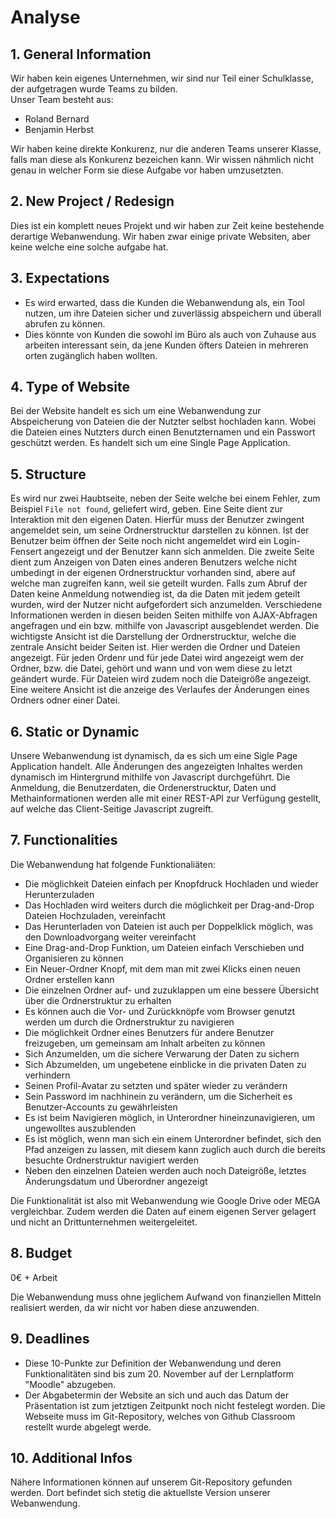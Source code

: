 Analyse
=======

## 1. General Information
Wir haben kein eigenes Unternehmen, wir sind nur Teil einer Schulklasse, der
aufgetragen wurde Teams zu bilden. <br>
Unser Team besteht aus:
- Roland Bernard
- Benjamin Herbst

Wir haben keine direkte Konkurenz, nur die anderen Teams unserer Klasse,
falls man diese als Konkurenz bezeichen kann. Wir wissen nähmlich nicht genau
in welcher Form sie diese Aufgabe vor haben umzusetzten.

## 2. New Project / Redesign
Dies ist ein komplett neues Projekt und wir haben zur Zeit keine bestehende
derartige Webanwendung. Wir haben zwar einige private Websiten, aber keine
welche eine solche aufgabe hat.

## 3. Expectations
- Es wird erwarted, dass die Kunden die Webanwendung als, ein Tool nutzen, um
ihre Dateien sicher und zuverlässig abspeichern und überall abrufen zu können.
- Dies könnte von Kunden die sowohl im Büro als auch von Zuhause aus arbeiten
interessant sein, da jene Kunden öfters Dateien in mehreren orten zugänglich
haben wollten.

## 4. Type of Website
Bei der Website handelt es sich um eine Webanwendung zur Abspeicherung von
Dateien die der Nutzter selbst hochladen kann. Wobei die Dateien eines Nutzters
durch einen Benutzternamen und ein Passwort geschützt werden. Es handelt sich um
eine Single Page Application.

## 5. Structure
Es wird nur zwei Haubtseite, neben der Seite welche bei einem Fehler, zum
Beispiel `File not found`, geliefert wird, geben. Eine Seite dient zur
Interaktion mit den eigenen Daten. Hierfür muss der Benutzer zwingent angemeldet
sein, um seine Ordnerstrucktur darstellen zu können. Ist der Benutzer beim
öffnen der Seite noch nicht angemeldet wird ein Login-Fensert angezeigt und der
Benutzer kann sich anmelden.
Die zweite Seite dient zum Anzeigen von Daten eines anderen Benutzers welche
nicht umbedingt in der eigenen Ordnerstrucktur vorhanden sind, abere auf welche
man zugreifen kann, weil sie geteilt wurden. Falls zum Abruf der Daten keine
Anmeldung notwendieg ist, da die Daten mit jedem geteilt wurden, wird der Nutzer
nicht aufgefordert sich anzumelden.
Verschiedene Informationen werden in diesen beiden Seiten mithilfe von
AJAX-Abfragen angefragen und ein bzw. mithilfe von Javascript ausgeblendet
werden.
Die wichtigste Ansicht ist die Darstellung der Ordnerstrucktur, 
welche die zentrale Ansicht beider Seiten ist. Hier werden die Ordner und
Dateien angezeigt. Für jeden Ordenr und für jede Datei wird angezeigt wem der
Ordner, bzw. die Datei, gehört und wann und von wem diese zu letzt geändert
wurde. Für Dateien wird zudem noch die Dateigröße angezeigt.
Eine weitere Ansicht ist die anzeige des Verlaufes der Änderungen eines Ordners
odner einer Datei.

## 6. Static or Dynamic
Unsere Webanwendung ist dynamisch, da es sich um eine Sigle Page Application
handelt. Alle Änderungen des angezeigten Inhaltes werden dynamisch im
Hintergrund mithilfe von Javascript durchgeführt. Die Anmeldung, die
Benutzerdaten, die Ordenerstrucktur, Daten und Methainformationen werden alle
mit einer REST-API zur Verfügung gestellt, auf welche das Client-Seitige
Javascript zugreift.

## 7. Functionalities
Die Webanwendung hat folgende Funktionaliäten:
- Die möglichkeit Dateien einfach per Knopfdruck Hochladen und wieder Herunterzuladen
- Das Hochladen wird weiters durch die möglichkeit per Drag-and-Drop Dateien Hochzuladen, vereinfacht
- Das Herunterladen von Dateien ist auch per Doppelklick möglich, was den Downloadvorgang weiter vereinfacht
- Eine Drag-and-Drop Funktion, um Dateien einfach Verschieben und Organisieren zu können
- Ein Neuer-Ordner Knopf, mit dem man mit zwei Klicks einen neuen Ordner erstellen kann
- Die einzelnen Ordner auf- und zuzuklappen um eine bessere Übersicht über die Ordnerstruktur zu erhalten
- Es können auch die Vor- und Zurückknöpfe vom Browser genutzt werden um durch die Ordnerstruktur zu navigieren
- Die möglichkeit Ordner eines Benutzers für andere Benutzer freizugeben, um gemeinsam am Inhalt arbeiten zu können  
- Sich Anzumelden, um die sichere Verwarung der Daten zu sichern
- Sich Abzumelden, um ungebetene einblicke in die privaten Daten zu verhindern  
- Seinen Profil-Avatar zu setzten und später wieder zu verändern
- Sein Password im nachhinein zu verändern, um die Sicherheit es Benutzer-Accounts zu gewährleisten
- Es ist beim Navigieren möglich, in Unterordner hineinzunavigieren, um ungewolltes auszublenden
- Es ist möglich, wenn man sich ein einem Unterordner befindet, sich den Pfad anzeigen zu lassen, mit diesem kann
zuglich auch durch die bereits besuchte Ordnerstruktur navigiert werden
- Neben den einzelnen Dateien werden auch noch Dateigröße, letztes Änderungsdatum und Überordner angezeigt

Die Funktionalität ist also mit Webanwendung wie Google Drive oder MEGA
vergleichbar.
Zudem werden die Daten auf einem eigenen Server gelagert und
nicht an Drittunternehmen weitergeleitet.

## 8. Budget
0€ + Arbeit

Die Webanwendung muss ohne jeglichem Aufwand von finanziellen Mitteln realisiert
werden, da wir nicht vor haben diese anzuwenden.

## 9. Deadlines
- Diese 10-Punkte zur Definition der Webanwendung und deren Funktionalitäten
sind bis zum 20. November auf der Lernplatform "Moodle" abzugeben.
- Der Abgabetermin der Website an sich und auch das Datum der Präsentation ist
zum jetztigen Zeitpunkt noch nicht festelegt worden. Die Webseite muss im
Git-Repository, welches von Github Classroom restellt wurde abgelegt werde.

## 10. Additional Infos
Nähere Informationen können auf unserem Git-Repository gefunden werden. Dort
befindet sich stetig die aktuellste Version unserer Webanwendung.
